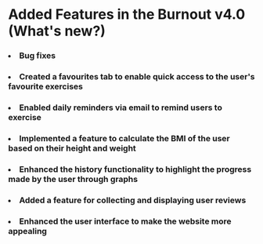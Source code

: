 # Added Features in the Burnout v4.0 (What's new?)

### <li> Bug fixes

### <li> Created a favourites tab to enable quick access to the user's favourite exercises

### <li> Enabled daily reminders via email to remind users to exercise

### <li> Implemented a feature to calculate the BMI of the user based on their height and weight

### <li> Enhanced the history functionality to highlight the progress made by the user through graphs

### <li> Added a feature for collecting and displaying user reviews

### <li> Enhanced the user interface to make the website more appealing

